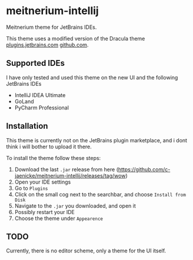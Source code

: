 # meitnerium-intellij

Meitnerium theme for JetBrains IDEs.

This theme uses a modified version of the Dracula theme
[plugins.jetbrains.com](https://plugins.jetbrains.com/plugin/12275-dracula-theme)
[github.com](https://github.com/dracula/jetbrains).

## Supported IDEs

I have only tested and used this theme on the new UI and the following JetBrains IDEs

- IntelliJ IDEA Ultimate
- GoLand 
- PyCharm Professional


## Installation

This theme is currently not on the JetBrains plugin marketplace, and i dont think i will bother to upload it there.

To install the theme follow these steps:

1. Download the last `.jar` release from here (https://github.com/c-jaenicke/meitnerium-intellij/releases/tag/wow)
2. Open your IDE settings
3. Go to `Plugins`
4. Click on the small cog next to the searchbar, and choose `Install from Disk`
5. Navigate to the `.jar` you downloaded, and open it
6. Possibly restart your IDE
7. Choose the theme under `Appearence`

## TODO

Currently, there is no editor scheme, only a theme for the UI itself.
